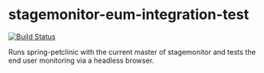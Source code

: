 # stagemonitor-eum-integration-test

[![Build Status](https://api.travis-ci.org/stagemonitor/stagemonitor-eum-integration-test.svg?branch=master)](https://travis-ci.org/stagemonitor/stagemonitor-eum-integration-test)

Runs spring-petclinic with the current master of stagemonitor and tests the end user monitoring via a headless browser.
